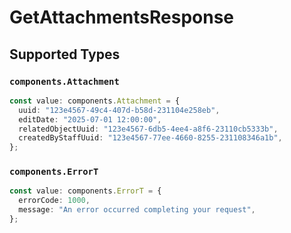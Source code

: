 # GetAttachmentsResponse


## Supported Types

### `components.Attachment`

```typescript
const value: components.Attachment = {
  uuid: "123e4567-49c4-407d-b58d-231104e258eb",
  editDate: "2025-07-01 12:00:00",
  relatedObjectUuid: "123e4567-6db5-4ee4-a8f6-23110cb5333b",
  createdByStaffUuid: "123e4567-77ee-4660-8255-231108346a1b",
};
```

### `components.ErrorT`

```typescript
const value: components.ErrorT = {
  errorCode: 1000,
  message: "An error occurred completing your request",
};
```


